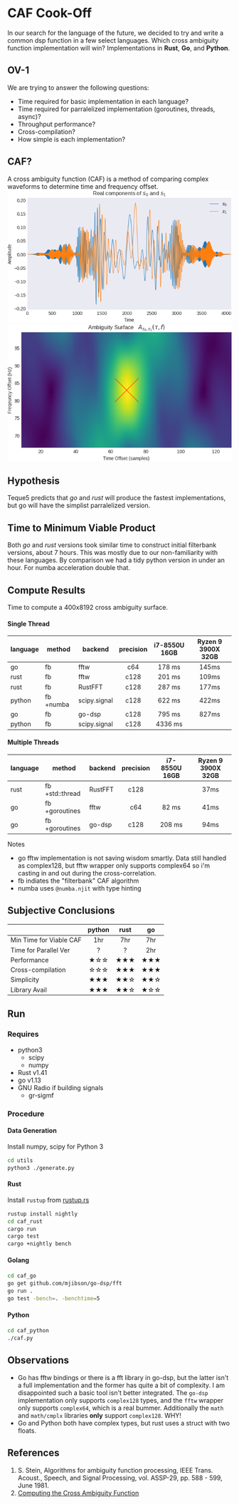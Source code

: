 # CAF Cook-Off
In our search for the language of the future, we decided to try and write a common dsp function in a few select languages. Which cross ambiguity function implementation will win? Implementations in **Rust**, **Go**, and **Python**.

## OV-1
We are trying to answer the following questions:
* Time required for basic implementation in each language?
* Time required for parralelized implementation (goroutines, threads, async)?
* Throughput performance?
* Cross-compilation?
* How simple is each implementation?

## CAF?
A cross ambiguity function (CAF) is a method of comparing complex waveforms to determine time and frequency offset.
![Signals Under Test](/docs/s0s1-time.png)
![CAF Surface](/docs/s0s1-caf.png)

## Hypothesis
Teque5 predicts that *go* and *rust* will produce the fastest implementations, but go will have the simplist parralelized version.

## Time to Minimum Viable Product
Both *go* and *rust* versions took similar time to construct initial filterbank versions, about 7 hours. This was mostly due to our non-familiarity with these languages. By comparison we had a tidy python version in under an hour. For numba acceleration double that.

## Compute Results
Time to compute a 400x8192 cross ambiguity surface.

#### Single Thread
| language | method          | backend      | precision | i7-8550U 16GB | Ryzen 9 3900X 32GB |
|----------|-----------------|--------------|:---------:|:-------------:|:------------------:|
| go       | fb              | fftw         |     c64   |     178 ms    |        145ms       |
| rust     | fb              | fftw         |    c128   |     201 ms    |        109ms       |
| rust     | fb              | RustFFT      |    c128   |     287 ms    |        177ms       |
| python   | fb +numba       | scipy.signal |    c128   |     622 ms    |        422ms       |
| go       | fb              | go-dsp       |    c128   |     795 ms    |        827ms       |
| python   | fb              | scipy.signal |    c128   |    4336 ms    |                    |

#### Multiple Threads
| language | method          | backend      | precision | i7-8550U 16GB | Ryzen 9 3900X 32GB |
|----------|-----------------|--------------|:---------:|:-------------:|:------------------:|
| rust     | fb +std::thread | RustFFT      |    c128   |               |         37ms       |
| go       | fb +goroutines  | fftw         |     c64   |      82 ms    |         41ms       |
| go       | fb +goroutines  | go-dsp       |    c128   |     208 ms    |         94ms       |

Notes
* go fftw implementation is not saving wisdom smartly. Data still handled as complex128, but fftw wrapper only supports complex64 so i'm casting in and out during the cross-correlation.
* fb indiates the "filterbank" CAF algorithm
* numba uses `@numba.njit` with type hinting

## Subjective Conclusions
|                         | python | rust |  go  |
|-------------------------|:------:|:----:|:----:|
| Min Time for Viable CAF |   1hr  |  7hr |  7hr |
| Time for Parallel Ver   |    ?   |   ?  |  2hr |
| Performance             |  ★☆☆ | ★★★ | ★★★ |
| Cross-compilation       |  ☆☆☆ | ★★★ | ★★★ |
| Simplicity              |  ★★★ | ★★☆ | ★★☆ |
| Library Avail           |  ★★★ | ★★☆ | ★☆☆ |

## Run
### Requires
* python3
    * scipy
    * numpy
* Rust v1.41
* go v1.13
* GNU Radio if building signals
    * gr-sigmf

### Procedure
#### Data Generation
Install numpy, scipy for Python 3
```bash
cd utils
python3 ./generate.py
```
#### Rust
Install `rustup` from [rustup.rs](https://rustup.rs/)
```bash
rustup install nightly
cd caf_rust
cargo run
cargo test
cargo +nightly bench
```
#### Golang
```bash
cd caf_go
go get github.com/mjibson/go-dsp/fft
go run .
go test -bench=. -benchtime=5
```
#### Python
```bash
cd caf_python
./caf.py
```

## Observations
* Go has fftw bindings or there is a fft library in go-dsp, but the latter isn't a full implementation and the former has quite a bit of complexity. I am disappointed such a basic tool isn't better integrated. The `go-dsp` implementation only supports `complex128` types, and the `fftw` wrapper only supports `complex64`, which is a real bummer. Additionally the `math` and `math/cmplx` libraries **only** support `complex128`. WHY!
* Go and Python both have complex types, but rust uses a struct with two floats.

## References
1) S. Stein, Algorithms for ambiguity function processing,  IEEE Trans. Acoust., Speech, and Signal Processing, vol. ASSP-29, pp. 588 - 599, June 1981.
2) [Computing the Cross Ambiguity Function](http://ws.binghamton.edu/fowler/Fowler%20Personal%20Page/Publications_files/MS_Thesis_Chris_Yatrakis.pdf)
